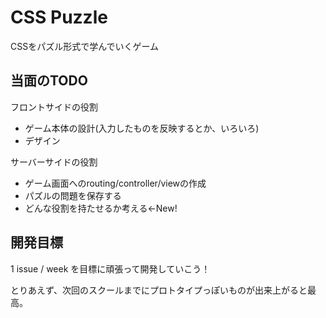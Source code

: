 # CSS Puzzle

CSSをパズル形式で学んでいくゲーム

## 当面のTODO

フロントサイドの役割
* ゲーム本体の設計(入力したものを反映するとか、いろいろ)
* デザイン

サーバーサイドの役割
* ゲーム画面へのrouting/controller/viewの作成
* パズルの問題を保存する
* どんな役割を持たせるか考える<-New!

## 開発目標
1 issue / week を目標に頑張って開発していこう！

とりあえず、次回のスクールまでにプロトタイプっぽいものが出来上がると最高。

